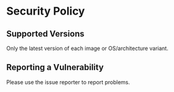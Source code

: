 # Security Policy

## Supported Versions

Only the latest version of each image or OS/architecture variant.

## Reporting a Vulnerability

Please use the issue reporter to report problems.
